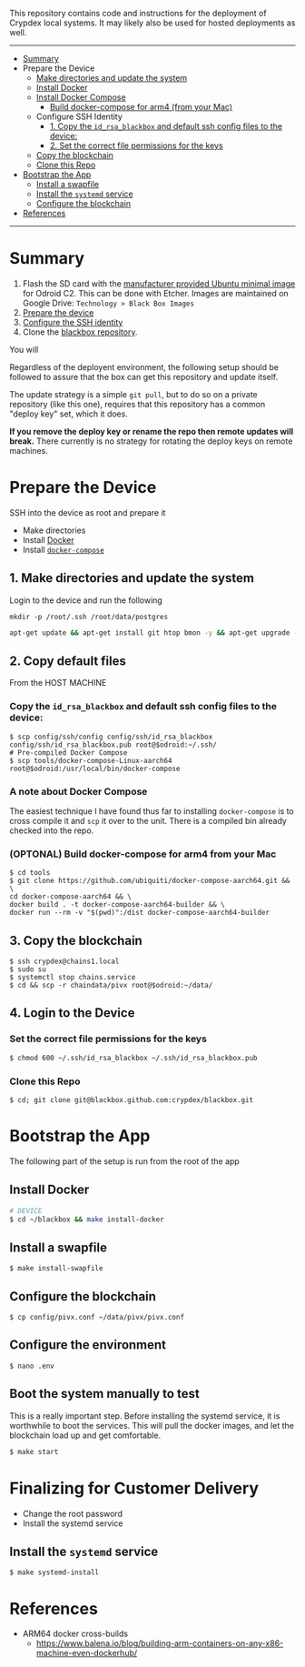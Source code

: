 This repository contains code and instructions for the deployment of Crypdex local systems. It may likely also be used for hosted deployments as well.

<hr />
<!-- START doctoc generated TOC please keep comment here to allow auto update -->
<!-- DON'T EDIT THIS SECTION, INSTEAD RE-RUN doctoc TO UPDATE -->

- [Summary](#summary)
- [<a name="prepare"></a>Prepare the Device](#a-nameprepareaprepare-the-device)
  - [Make directories and update the system](#make-directories-and-update-the-system)
  - [Install Docker](#install-docker)
  - [Install Docker Compose](#install-docker-compose)
    - [Build docker-compose for arm4 (from your Mac)](#build-docker-compose-for-arm4-from-your-mac)
  - [<a name="configure-ssh"></a>Configure SSH Identity](#a-nameconfigure-sshaconfigure-ssh-identity)
    - [1. Copy the `id_rsa_blackbox` and default ssh config files to the device:](#1-copy-the-id_rsa_blackbox-and-default-ssh-config-files-to-the-device)
    - [2. Set the correct file permissions for the keys](#2-set-the-correct-file-permissions-for-the-keys)
  - [Copy the blockchain](#copy-the-blockchain)
  - [Clone this Repo](#clone-this-repo)
- [Bootstrap the App](#bootstrap-the-app)
  - [Install a swapfile](#install-a-swapfile)
  - [Install the `systemd` service](#install-the-systemd-service)
  - [Configure the blockchain](#configure-the-blockchain)
- [References](#references)

<!-- END doctoc generated TOC please keep comment here to allow auto update -->

<hr />

# Summary

1. Flash the SD card with the [manufacturer provided Ubuntu minimal image](https://wiki.odroid.com/odroid-c2/os_images/ubuntu/v3.0) for Odroid C2. This can be done with Etcher. Images are maintained on Google Drive: `Technology > Black Box Images`
1. [Prepare the device](#prepare)
1. [Configure the SSH identity](#configure-ssh)
1. Clone the [blackbox repository](https://github.com/crypdex/blackbox).

You will

Regardless of the deployent environment, the following setup should be followed to assure that the box can get this repository and update itself.

The update strategy is a simple `git pull`, but to do so on a private repository (like this one), requires that this repository has a common "deploy key" set, which it does.

**If you remove the deploy key or rename the repo then remote updates will break.** There currently is no strategy for rotating the deploy keys on remote machines.

# <a name="prepare"></a>Prepare the Device

SSH into the device as root and prepare it

- Make directories
- Install [Docker](https://docs.docker.com/install/linux/docker-ce/ubuntu/)
- Install [`docker-compose`](https://github.com/ubiquiti/docker-compose-aarch64)

## 1. Make directories and update the system

Login to the device and run the following

```
mkdir -p /root/.ssh /root/data/postgres
```

```bash
apt-get update && apt-get install git htop bmon -y && apt-get upgrade -y && reboot
```

## 2. <a name="configure-ssh"></a>Copy default files

From the HOST MACHINE

### Copy the `id_rsa_blackbox` and default ssh config files to the device:

```shell
$ scp config/ssh/config config/ssh/id_rsa_blackbox config/ssh/id_rsa_blackbox.pub root@$odroid:~/.ssh/
# Pre-compiled Docker Compose
$ scp tools/docker-compose-Linux-aarch64 root@$odroid:/usr/local/bin/docker-compose
```

### A note about Docker Compose

The easiest technique I have found thus far to installing `docker-compose` is to cross compile it and `scp` it over to the unit. There is a compiled bin already checked into the repo.

### (OPTONAL) Build docker-compose for arm4 from your Mac

```shell
$ cd tools
$ git clone https://github.com/ubiquiti/docker-compose-aarch64.git && \
cd docker-compose-aarch64 && \
docker build . -t docker-compose-aarch64-builder && \
docker run --rm -v "$(pwd)":/dist docker-compose-aarch64-builder
```

## 3. Copy the blockchain

```shell
$ ssh crypdex@chains1.local
$ sudo su
$ systemctl stop chains.service
$ cd && scp -r chaindata/pivx root@$odroid:~/data/
```

## 4. Login to the Device

### Set the correct file permissions for the keys

```bash
$ chmod 600 ~/.ssh/id_rsa_blackbox ~/.ssh/id_rsa_blackbox.pub
```

### Clone this Repo

```shell
$ cd; git clone git@blackbox.github.com:crypdex/blackbox.git
```

# Bootstrap the App

The following part of the setup is run from the root of the app

## Install Docker

```bash
# DEVICE
$ cd ~/blackbox && make install-docker
```

## Install a swapfile

```
$ make install-swapfile
```

## Configure the blockchain

```
$ cp config/pivx.conf ~/data/pivx/pivx.conf
```

## Configure the environment

```
$ nano .env
```

## Boot the system manually to test

This is a really important step. Before installing the systemd service, it is worthwhile to boot the services. This will pull the docker images, and let the blockchain load up and get comfortable.

```bash
$ make start
```

# Finalizing for Customer Delivery

- Change the root password
- Install the systemd service

## Install the `systemd` service

```
$ make systemd-install
```

# References

- ARM64 docker cross-builds
  - https://www.balena.io/blog/building-arm-containers-on-any-x86-machine-even-dockerhub/
